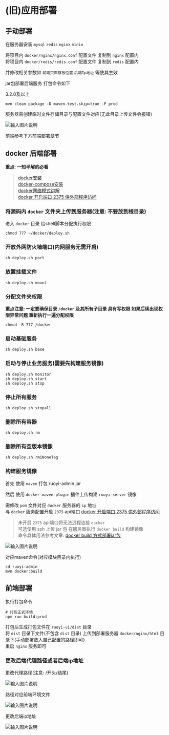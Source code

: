 # (旧)应用部署
## 手动部署

在服务器安装 `mysql` `redis` `nginx` `minio`

将项目内 `docker/nginx/nginx.conf` 配置文件 复制到 `nginx` 配置内<br>
将项目内 `docker/redis/redis.conf` 配置文件 复制到 `redis` 配置内

并修改相关参数如 `前端页面存放位置` `后端Ip地址` 等使其生效

jar包部署后端服务 打包命令如下

3.2.0及以上
```mvn
mvn clean package -D maven.test.skip=true -P prod
```
服务器需创建临时文件存储目录与配置文件对应(无此目录上传文件会报错)

![输入图片说明](https://foruda.gitee.com/images/1659951373949149804/屏幕截图.png "屏幕截图.png")

前端参考下方前端部署章节


## docker 后端部署

**重点: 一知半解的必看**
> [docker安装](https://lionli.blog.csdn.net/article/details/83153029)<br>
> [docker-compose安装](https://lionli.blog.csdn.net/article/details/111220320)<br>
> [docker网络模式讲解](https://lionli.blog.csdn.net/article/details/109603785)<br>
> [docker 开启端口 2375 供外部程序访问](https://lionli.blog.csdn.net/article/details/92627962)

### 将源码内 `docker` 文件夹上传到服务器(注意: 不要放到根目录)

进入 `docker` 目录 给shell脚本分配执行权限
```shell
chmod 777 ~/docker/deploy.sh
```

### 开放外网防火墙端口(内网服务无需开启)
```shell
sh deploy.sh port
```

### 放置挂载文件
```shell
sh deploy.sh mount
```

### 分配文件夹权限
**重点注意: 一定要确保目录 `/docker` 及其所有子目录 具有写权限 如果后续出现权限异常问题 重新执行一遍分配权限**
```shell
chmod -R 777 /docker
```

### 启动基础服务

```shell
sh deploy.sh base
```

### 启动与停止业务服务(需要先构建服务镜像)
```shell
sh deploy.sh monitor
sh deploy.sh start
sh deploy.sh stop
```

### 停止所有服务
```shell
sh deploy.sh stopall
```

### 删除所有容器
```shell
sh deploy.sh rm
```

### 删除所有空版本镜像
```shell
sh deploy.sh rmiNoneTag
```

### 构建服务镜像

首先 使用 `maven` 打包 ruoyi-admin.jar

然后 使用 `docker-maven-plugin` 插件上传构建 `ruoyi-server` 镜像

需修改 `pom` 文件对应 `docker` 服务器的 `ip` 地址<br>
与 `docker` 服务配置开启 `2375` api端口 [docker 开启端口 2375 供外部程序访问](https://lionli.blog.csdn.net/article/details/92627962)

> 未开启 `2375` api端口将无法远程连接 `docker`<br>
> 可选使用 ssh 上传 jar 包 在服务器执行 `docker build` 构建镜像<br>
> 命令具体用法参考文章: [docker build 方式部署jar包](https://blog.csdn.net/qq_31360283/article/details/126487908)

![输入图片说明](https://images.gitee.com/uploads/images/2021/0727/115512_1f043312_1766278.png "屏幕截图.png")

对应maven命令(对应模块目录内执行)
```shell
cd ruoyi-admin
mvn docker:build
```


## 前端部署

执行打包命令
```shell
# 打包正式环境
npm run build:prod
```
打包后生成打包文件在 `ruoyi-ui/dist` 目录<br>
将 `dist` 目录下文件(不包含 `dist` 目录) 上传到部署服务器 `docker/nginx/html` 目录下(手动部署放入自己配置的路径即可)<br>
重启 `nginx` 服务即可

### 更改后端代理路径或者后端ip地址
更改代理路径(注意: /开头/结尾)

![输入图片说明](https://foruda.gitee.com/images/1660185698211067202/屏幕截图.png "屏幕截图.png")

路径对应前端环境文件

![输入图片说明](https://foruda.gitee.com/images/1660185799901071800/屏幕截图.png "屏幕截图.png")

更改后端ip地址

![输入图片说明](https://foruda.gitee.com/images/1660185711265558730/屏幕截图.png "屏幕截图.png")
